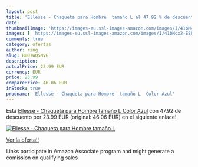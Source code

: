 ```yaml
---
layout: post
title: 'Ellesse - Chaqueta para Hombre  tamaño L al 47.92 % de descuento'
date: 
thumbnailImage: 'https://images-eu.ssl-images-amazon.com/images/I/41bMcx2-ESL._SL200_.jpg'
images: [ 'https://images-eu.ssl-images-amazon.com/images/I/41bMcx2-ESL._SL200_.jpg' ]
comments: true
category: ofertas
author: ring
slug: B007WQ5NVG
description:
actualPrice: 23.99 EUR
currency: EUR
price: 23.99
comparePrice: 46.06 EUR
inStock: true
prodname: 'Ellesse - Chaqueta para Hombre  tamaño L  Color Azul'
---
```


Está [Ellesse - Chaqueta para Hombre  tamaño L  Color Azul](https://www.amazon.es/dp/B007WQ5NVG/?tag=tolees-21) con 47.92 de descuento por 23.99 EUR (original: 46.06 EUR) en el siguiente enlace!

[![Ellesse - Chaqueta para Hombre  tamaño L](https://images-eu.ssl-images-amazon.com/images/I/41bMcx2-ESL._SL200_.jpg)](https://www.amazon.es/dp/B007WQ5NVG/?tag=tolees-21)

[Ver la oferta!!](https://www.amazon.es/dp/B007WQ5NVG/?tag=tolees-21)

Links participate in Amazon Associate program and might generate a comission on qualifying sales


